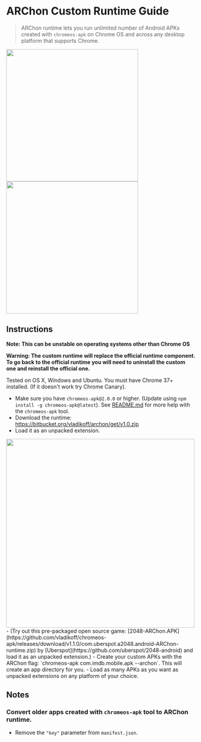 # ARChon Custom Runtime Guide

> ARChon runtime lets you run unlimited number of Android APKs created with `chromeos-apk` on Chrome OS and across any desktop platform that supports Chrome.

<img src="http://v14d.com/g/WinApk.jpg" width="350px" />
<img src="http://v14d.com/g/multiple.png" width="350px" />

## Instructions

**Note: This can be unstable on operating systems other than Chrome OS**

**Warning: The custom runtime will replace the official runtime component. To go back to the official runtime you will need to uninstall the custom one and reinstall the official one.**

Tested on OS X, Windows and Ubuntu. You must have Chrome 37+ installed. (If it doesn't work try Chrome Canary).

- Make sure you have `chromeos-apk@2.0.0` or higher. (Update using `npm install -g chromeos-apk@latest`). See [README.md](README.md) for more help with the `chromeos-apk` tool.
- Download the runtime: https://bitbucket.org/vladikoff/archon/get/v1.0.zip
- Load it as an unpacked extension.

<img src="http://v14d.com/g/chromeapks/howto.png" width="500px" />
- (Try out this pre-packaged open source game: [2048-ARChon.APK](https://github.com/vladikoff/chromeos-apk/releases/download/v1.1.0/com.uberspot.a2048.android-ARChon-runtime.zip) by [Uberspot](https://github.com/uberspot/2048-android) and load it as an unpacked extension.)
- Create your custom APKs with the ARChon flag: `chromeos-apk com.imdb.mobile.apk --archon`.
This will create an app directory for you.
- Load as many APKs as you want as unpacked extensions on any platform of your choice.


## Notes

### Convert older apps created with `chromeos-apk` tool to ARChon runtime.

- Remove the `"key"` parameter from `manifest.json`.
